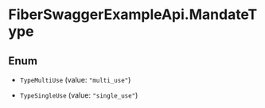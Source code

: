 # FiberSwaggerExampleApi.MandateType

## Enum


* `TypeMultiUse` (value: `"multi_use"`)

* `TypeSingleUse` (value: `"single_use"`)



